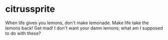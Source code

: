 # citrussprite
When life gives you lemons, don't make lemonade. Make life take the lemons back! Get mad! I don't want your damn lemons; what am I supposed to do with these?
